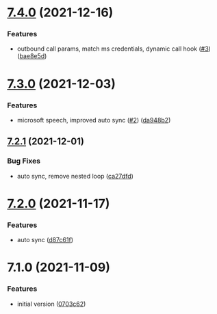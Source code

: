 # [7.4.0](https://github.com/softwaregroup-bg/ut-port-jambonz/compare/v7.3.0...v7.4.0) (2021-12-16)


### Features

* outbound call params, match ms credentials, dynamic call hook ([#3](https://github.com/softwaregroup-bg/ut-port-jambonz/issues/3)) ([bae8e5d](https://github.com/softwaregroup-bg/ut-port-jambonz/commit/bae8e5d1afed354b790edd6d3e1ec7a91faf475d))



# [7.3.0](https://github.com/softwaregroup-bg/ut-port-jambonz/compare/v7.2.1...v7.3.0) (2021-12-03)


### Features

* microsoft speech, improved auto sync ([#2](https://github.com/softwaregroup-bg/ut-port-jambonz/issues/2)) ([da948b2](https://github.com/softwaregroup-bg/ut-port-jambonz/commit/da948b2daf93bc4f1c06044e378122b99509e81d))



## [7.2.1](https://github.com/softwaregroup-bg/ut-port-jambonz/compare/v7.2.0...v7.2.1) (2021-12-01)


### Bug Fixes

* auto sync, remove nested loop ([ca27dfd](https://github.com/softwaregroup-bg/ut-port-jambonz/commit/ca27dfdaf0e6fad52298ea78c6d08191fbbafb21))



# [7.2.0](https://github.com/softwaregroup-bg/ut-port-jambonz/compare/v7.1.0...v7.2.0) (2021-11-17)


### Features

* auto sync ([d87c61f](https://github.com/softwaregroup-bg/ut-port-jambonz/commit/d87c61f61ac295cb54f5c1d252dbda3a27bf5111))



# 7.1.0 (2021-11-09)


### Features

* initial version ([0703c62](https://github.com/softwaregroup-bg/ut-port-jambonz/commit/0703c625c1a1f6610d3cf32144bdebad21e4aec6))



